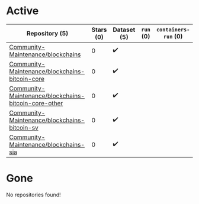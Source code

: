 # Active
| Repository (5) | Stars (0) | Dataset (5) | `run` (0) | `containers-run` (0) |
| --- | --- | --- | --- | --- |
| [Community-Maintenance/blockchains](https://github.com/Community-Maintenance/blockchains) | 0 | :heavy_check_mark: |  |  |
| [Community-Maintenance/blockchains-bitcoin-core](https://github.com/Community-Maintenance/blockchains-bitcoin-core) | 0 | :heavy_check_mark: |  |  |
| [Community-Maintenance/blockchains-bitcoin-core-other](https://github.com/Community-Maintenance/blockchains-bitcoin-core-other) | 0 | :heavy_check_mark: |  |  |
| [Community-Maintenance/blockchains-bitcoin-sv](https://github.com/Community-Maintenance/blockchains-bitcoin-sv) | 0 | :heavy_check_mark: |  |  |
| [Community-Maintenance/blockchains-sia](https://github.com/Community-Maintenance/blockchains-sia) | 0 | :heavy_check_mark: |  |  |

# Gone
No repositories found!
